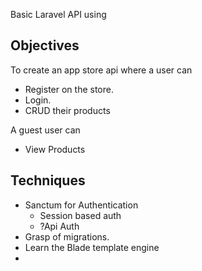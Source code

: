 Basic Laravel API using

## Objectives

To create an app store api where a user can 

- Register on the store.
- Login.
- CRUD their products

A guest user can 

- View Products

## Techniques

- Sanctum for Authentication
  - Session based auth
  - ?Api Auth
- Grasp of migrations.
- Learn the Blade template engine
- 
